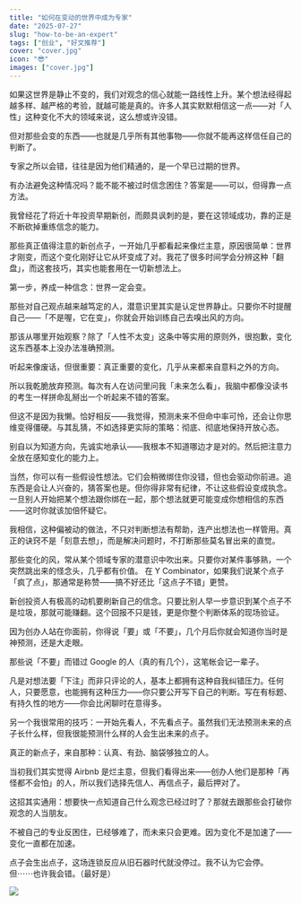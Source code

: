 ```yaml
---
title: "如何在变动的世界中成为专家"
date: "2025-07-27"
slug: "how-to-be-an-expert"
tags: ["创业", "好文推荐"]
cover: "cover.jpg"
icon: "😎"
images: ["cover.jpg"]
---
```

如果这世界是静止不变的，我们对观念的信心就能一路线性上升。某个想法经得起越多样、越严格的考验，就越可能是真的。许多人其实默默相信这一点——对「人性」这种变化不大的领域来说，这么想或许没错。



但对那些会变的东西——也就是几乎所有其他事物——你就不能再这样信任自己的判断了。



专家之所以会错，往往是因为他们精通的，是一个早已过期的世界。



有办法避免这种情况吗？能不能不被过时信念困住？答案是——可以，但得靠一点方法。



我曾经花了将近十年投资早期新创，而颇具讽刺的是，要在这领域成功，靠的正是不断砍掉重练信念的能力。



那些真正值得注意的新创点子，一开始几乎都看起来像烂主意，原因很简单：世界才刚变，而这个变化刚好让它从坏变成了对。我花了很多时间学会分辨这种「翻盘」，而这套技巧，其实也能套用在一切新想法上。



第一步，养成一种信念：世界一定会变。



那些对自己观点越来越笃定的人，潜意识里其实是认定世界静止。只要你不时提醒自己——「不是喔，它在变」，你就会开始训练自己去嗅出风的方向。



那该从哪里开始观察？除了「人性不太变」这条中等实用的原则外，很抱歉，变化这东西基本上没办法准确预测。



听起来像废话，但很重要：真正重要的变化，几乎从来都来自意料之外的方向。



所以我乾脆放弃预测。每次有人在访问里问我「未来怎么看」，我脑中都像没读书的考生一样拼命乱掰出一个听起来不错的答案。



但这不是因为我懒。恰好相反——我觉得，预测未来不但命中率可怜，还会让你思维变得僵硬。与其乱猜，不如选择更实际的策略：彻底、彻底地保持开放心态。



别自以为知道方向，先诚实地承认——我根本不知道哪边才是对的。然后把注意力全放在感知变化的能力上。



当然，你可以有一些假设性想法。它们会稍微绑住你没错，但也会驱动你前进。追东西是会让人兴奋的，猜答案也是。但你得非常有纪律，不让这些假设变成执念。
一旦别人开始把某个想法跟你绑在一起，那个想法就更可能变成你想相信的东西——这时你就该加倍怀疑它。



我相信，这种偏被动的做法，不只对判断想法有帮助，连产出想法也一样管用。真正的诀窍不是「刻意去想」，而是解决问题时，不打断那些莫名冒出来的直觉。



那些变化的风，常从某个领域专家的潜意识中吹出来。只要你对某件事够熟，一个突然跳出来的怪念头，几乎都有价值。
在 Y Combinator，如果我们说某个点子「疯了点」，那通常是称赞——搞不好还比「这点子不错」更赞。



新创投资人有极高的动机要刷新自己的信念。只要比别人早一步意识到某个点子不是垃圾，那就可能赚翻。这个回报不只是钱，更是你整个判断体系的现场验证。



因为创办人站在你面前，你得说「要」或「不要」，几个月后你就会知道你当时是神预测，还是大走眼。



那些说「不要」而错过 Google 的人（真的有几个），这笔帐会记一辈子。



凡是对想法要「下注」而非只评论的人，基本上都拥有这种自我纠错压力。任何人，只要愿意，也能拥有这种压力——你只要公开写下自己的判断。写在有标题、有持久性的地方——你会比闲聊时在意得多。



另一个我很常用的技巧：一开始先看人，不先看点子。虽然我们无法预测未来的点子长什么样，但我很能预测什么样的人会生出未来的点子。



真正的新点子，来自那种：认真、有劲、脑袋够独立的人。



当初我们其实觉得 Airbnb 是烂主意，但我们看得出来——创办人他们是那种「再怪都不会怕」的人，所以我们选择先信人、再信点子，最后押对了。



这招其实通用：想要快一点知道自己什么观念已经过时了？那就去跟那些会打破你观念的人当朋友。



不被自己的专业反困住，已经够难了，而未来只会更难。因为变化不是加速了——变化一直都在加速。



点子会生出点子，这场连锁反应从旧石器时代就没停过。我不认为它会停。
但⋯⋯也许我会错。（最好是）




![](https://prod-files-secure.s3.us-west-2.amazonaws.com/112d0858-5090-4d34-a606-b75eb8d65fd2/46476355-9cf3-4e99-9b7a-3531bc426380/1000202064.png?X-Amz-Algorithm=AWS4-HMAC-SHA256&X-Amz-Content-Sha256=UNSIGNED-PAYLOAD&X-Amz-Credential=ASIAZI2LB466VPSAOS2J%2F20250818%2Fus-west-2%2Fs3%2Faws4_request&X-Amz-Date=20250818T191227Z&X-Amz-Expires=3600&X-Amz-Security-Token=IQoJb3JpZ2luX2VjEGMaCXVzLXdlc3QtMiJHMEUCIQDcYFz%2BlgpzpbiMVbFNOyRHIUVP4nFwE6oBl2MBAx1ODgIgCKXLP0%2Bzaad78epilDHHDjCvnvJgzvvJwojyKu8DJ1AqiAQIrP%2F%2F%2F%2F%2F%2F%2F%2F%2F%2FARAAGgw2Mzc0MjMxODM4MDUiDJAktZD0oPiFxEcakCrcA%2Bg7Wq%2FlkPHymighEjRPyWHKmsx79Z%2BzRiuMVa0tdDZ3C9kqqT%2F3UjWJ8ktSZqGjhu6czXdtPQVnZL%2F37%2BJIl9ZdcqZFoVHRkaCfwxgL5MF4hoIiGp9RqgMiXbk7YLmr%2FQ3MuGEZy3C242oMV%2BAWVOjCvyw7nMPZ%2BlwqQhdr4Q8TiWbXyHPdXtb4eF39GuYU8fLx%2FqsHmhUfKsHvIB1tJSgy%2B5yvSvqveeQLDb7O5fqbUl4ZAJegs%2Fjrl5hDjgIBQU12bgeXUoLTdIuCDfWlh8c5L30o5WMTqBsTaTYzHkHSpD14hKjhs4vYwRKrZtK9skk4qEPjRSgzKE1uI%2Fbpu3EeWeIeQNwiSdtgF3OwdodldmDvSTfOZI7f%2FH1x3cpSqSYEB%2BuhpG3Hw%2FOMSBj%2BLlEw2u4mvG6FYuQSjw3L4tGqGh5L%2BgiwVuBn9C7DOcq%2BOPEjCP%2B6uMO%2BWma8eBt87%2FBhyWb2xKePnaIVhJMaMIgOAi2PcqrPiEfB3LewxViOUi%2FVys8lGEv0hi3dveb0%2F2EgWmrwp0p1cHWyoME1fzSBIEHT0dHjgWZO2LeRwMQoYHnx%2FuC4N%2BRez10gRDemnNyveYUX9ybnj%2FzjglkaX87mRObNzpvG6LgxfZP8MJz1jcUGOqUBe7y4pBfpPilhPtpD6PObP1MyS7CfB5CEBq7LfdM1SsSB5lk04bu14L%2BxUBVaPiOaZ1Ky8y7fLbBsALoe0T6x0wNDDbqumByRE5qgQP7y%2Fc7o7EDOdlW2Ozqz7qHtjbhw7nXA3G1QaVHRf5BCh5fxuvsfK7Eop%2FE8lCZ2fHAxADoZDOFaTKwh8lyhATzGPT22tVKQrvykfuhY9Y2F36kzy%2B1xmg1q&X-Amz-Signature=657ada389c84a992c87f3d55c990c2f591f44e2c4c2460ffe2c5352b68d95f69&X-Amz-SignedHeaders=host&x-amz-checksum-mode=ENABLED&x-id=GetObject)

